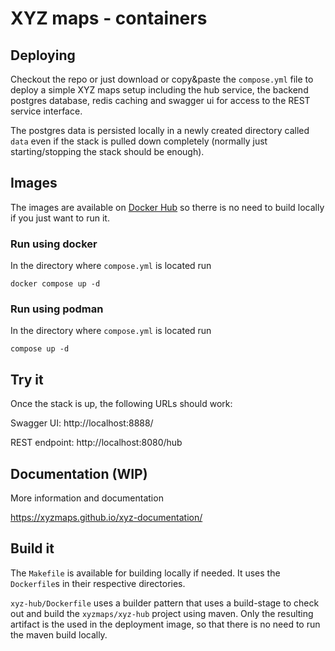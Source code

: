 # XYZ maps - containers

## Deploying

Checkout the repo or just download or copy&paste the `compose.yml` file to deploy a simple XYZ maps setup
including the hub service, the backend postgres database, redis caching and 
swagger ui for access to the REST service interface.

The postgres data is persisted locally in a newly created directory called `data` even if the stack is pulled down completely (normally just starting/stopping the stack should be enough).

## Images

The images are available on [Docker Hub](https://hub.docker.com/u/xyzmaps) so therre is no need to build locally if you just want to run it.

### Run using docker

In the directory where `compose.yml` is located run

```
docker compose up -d
```

### Run using podman

In the directory where `compose.yml` is located run

```
compose up -d
```

## Try it

Once the stack is up, the following URLs should work:

Swagger UI: http://localhost:8888/

REST endpoint: http://localhost:8080/hub 

## Documentation (WIP)

More information and documentation

https://xyzmaps.github.io/xyz-documentation/


## Build it

The `Makefile` is available for building locally if needed. It uses the `Dockerfile`s in their respective directories.

`xyz-hub/Dockerfile` uses a builder pattern that uses a build-stage to check out and build the `xyzmaps/xyz-hub` project using maven. Only the resulting artifact is the used in the deployment image, so that there is no need to run the maven build locally.